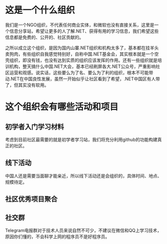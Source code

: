 # 这是一个什么组织

我们是一个NGO组织，不代表任何商业实体，和微软也没有直接关系，这里是一个信息分享站，希望让更多的人了解.NET、获得有用的学习信息，我们希望这些信息都是免费的、公开的、社区贡献的。

之所以成立这个组织，是因为国内山寨.NET组织和机构太多了，基本都在挂羊头卖狗肉，有些组织自我感觉特别好，自称中国.NET基金会，其实根本就是一个空壳组织，即没有钱，也没有达到实质的组织应该发挥的作用。还有一些组织就是培训机构，整天搞什么中国.NET大会，基本已经刷屏各大.NET公众号，严重影响社区运营和观感。说实话，这些要么为了名、要么为了利的组织，根本不可能带动.NET在中国良性发展，虽然一开始似乎让社区看到了希望，.NET中国区有人带了，但其实没有软用。

# 这个组织会有哪些活动和项目

## 初学者入门学习材料
考虑到目前社区最需要的就是初学者学习站，我们将充分利用github的功能构建真正的社区。

## 线下活动
中国人还是需要当面聊才能亲近，所以线下活动还是会组织的，具体时间、地点、规模待定。

## 社区优秀项目聚合

## 社交群
Telegram电报群对于技术人员来说自然不可少，不建议在微信和QQ上学习技术，原因你们懂的，不会科学上网的程序员不是好程序员。

